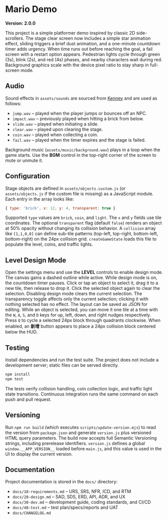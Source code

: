 # Mario Demo


**Version: 2.0.0**

This project is a simple platformer demo inspired by classic 2D side-scrollers. The stage clear screen now includes a simple star animation effect, sliding triggers a brief dust animation, and a one-minute countdown timer adds urgency. When time runs out before reaching the goal, a fail screen with a restart option appears. Pedestrian lights cycle through green (3s), blink (2s), and red (4s) phases, and nearby characters wait during red. Background graphics scale with the device pixel ratio to stay sharp in full-screen mode.

## Audio

Sound effects in `assets/sounds` are sourced from [Kenney](https://kenney.nl/assets) and are used as follows:

- `jump.wav` – played when the player jumps or bounces off an NPC.
- `impact.wav` – previously played when hitting a brick from below.
- `slide.wav` – played when initiating a slide.
- `clear.wav` – played upon clearing the stage.
- `coin.wav` – played when collecting a coin.
- `fail.wav` – played when the timer expires and the stage is failed.

Background music (`assets/music/background.wav`) plays in a loop when the game starts. Use the **BGM** control in the top-right corner of the screen to mute or unmute it.

## Configuration

Stage objects are defined in `assets/objects.custom.js` (or `assets/objects.js` if the custom file is missing) as a JavaScript module. Each entry in the array looks like:

```js
{ type: 'brick', x: 12, y: 4, transparent: true }
```

Supported `type` values are `brick`, `coin`, and `light`. The `x` and `y` fields use tile coordinates. The optional `transparent` flag (default `false`) renders an object at 50% opacity without changing its collision behavior. A `collision` array like `[1,1,0,0]` can define sub-tile patterns (top-left, top-right, bottom-left, bottom-right) on the 24px collision grid. `createGameState` loads this file to populate the level, coins, and traffic lights.

## Level Design Mode

Open the settings menu and use the **LEVEL** controls to enable design mode. The canvas gains a dashed outline while active. While design mode is on, the countdown timer pauses. Click or tap an object to select it, drag it to a new tile, then release to drop it. Click the selected object again to clear the selection. Disabling design mode clears the current selection. The transparency toggle affects only the current selection; clicking it with nothing selected has no effect. The layout can be saved as JSON for editing.
While an object is selected, you can move it one tile at a time with the `W`, `A`, `S`, and `D` keys for up, left, down, and right nudges respectively.
Press `Q` to cycle a selected 24px block through quadrants clockwise.
When enabled, an **新增** button appears to place a 24px collision block centered below the HUD.

## Testing

Install dependencies and run the test suite. The project does not include a development server; static files can be served directly.

```sh
npm install
npm test
```

The tests verify collision handling, coin collection logic, and traffic light state transitions. Continuous integration runs the same command on each push and pull request.

## Versioning

Run `npm run build` (which executes `scripts/update-version.mjs`) to read the version from `package.json` and generate `version.js` plus versioned HTML query parameters. The build now accepts full Semantic Versioning strings, including prerelease identifiers. `version.js` defines a global `window.__APP_VERSION__` loaded before `main.js`, and this value is used in the UI to display the current version.

## Documentation

Project documentation is stored in the `docs/` directory:

- `docs/10-requirements.md` – URS, SRS, NFR, ICD, and RTM
- `docs/20-design.md` – SAD, SDS, ERD, API, ADR, and UX
- `docs/30-dev.md` – development guide, coding standards, and CI/CD
- `docs/40-test.md` – test plan/specs/reports and UAT
- `docs/CHANGELOG.md`

